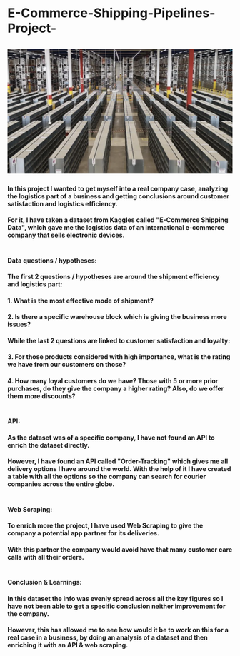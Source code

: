 # E-Commerce-Shipping-Pipelines-Project-

## ![foto de un almacen](almacen.png)

#### In this project I wanted to get myself into a real company case, analyzing the logistics part of a business and getting conclusions around customer satisfaction and logistics efficiency.
#### For it, I have taken a dataset from Kaggles called "E-Commerce Shipping Data", which gave me the logistics data of an international e-commerce company that sells electronic devices.
#
#### **Data questions / hypotheses:**
#### The first 2 questions / hypotheses are around the shipment efficiency and logistics part:
#### 1. What is the most effective mode of shipment? 
#### 2. Is there a specific warehouse block which is giving the business more issues? 
#### While the last 2 questions are linked to customer satisfaction and loyalty: 
#### 3. For those products considered with high importance, what is the rating we have from our customers on those?
#### 4. How many loyal customers do we have? Those with 5 or more prior purchases, do they give the company a higher rating? Also, do we offer them more discounts?
#
#### **API:**
#### As the dataset was of a specific company, I have not found an API to enrich the dataset directly.
#### However, I have found an API called "Order-Tracking" which gives me all delivery options I have around the world. With the help of it I have created a table with all the options so the company can search for courier companies across the entire globe. 
#
#### **Web Scraping:**
#### To enrich more the project, I have used Web Scraping to give the company a potential app partner for its deliveries. 
#### With this partner the company would avoid have that many customer care calls with all their orders.
#
#### **Conclusion & Learnings:**
#### In this dataset the info was evenly spread across all the key figures so I have not been able to get a specific conclusion neither improvement for the company.
#### However, this has allowed me to see how would it be to work on this for a real case in a business, by doing an analysis of a dataset and then enriching it with an API & web scraping.
